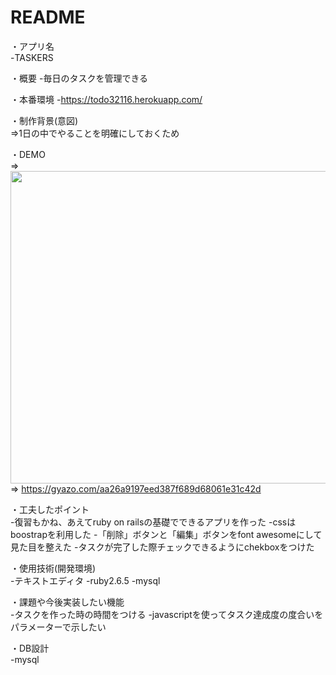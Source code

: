 # README

・アプリ名	
-TASKERS

・概要
-毎日のタスクを管理できる

・本番環境
-https://todo32116.herokuapp.com/

・制作背景(意図)						
⇒1日の中でやることを明確にしておくため

・DEMO		
⇒	<img loading="lazy" width="1000" height="500" src="https://i.gyazo.com/c28002159cd5d45333988107aee57b38.gif" alt="" class="wp-image-1099">
⇒ https://gyazo.com/aa26a9197eed387f689d68061e31c42d

・工夫したポイント	
-復習もかね、あえてruby on railsの基礎でできるアプリを作った
-cssはboostrapを利用した
-「削除」ボタンと「編集」ボタンをfont awesomeにして見た目を整えた
-タスクが完了した際チェックできるようにchekboxをつけた


・使用技術(開発環境)		
-テキストエディタ
-ruby2.6.5
-mysql

・課題や今後実装したい機能		
-タスクを作った時の時間をつける
-javascriptを使ってタスク達成度の度合いをパラメーターで示したい

・DB設計						
-mysql
